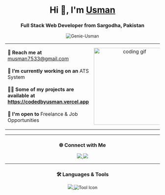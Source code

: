 <h1 align="center">
  Hi 👋, I'm <a href="https://www.codedbyusman.vercel.app" target="_blank">Usman</a>
</h1>

<h3 align="center">Full Stack Web Developer from Sargodha, Pakistan</h3>

<p align="center">
  <img src="https://komarev.com/ghpvc/?username=Genie-Usman&label=Profile%20views&color=00FF7F&style=flat" alt="Genie-Usman" />
</p>

<table align="center">
  <tr>
    <td width="70%">
      <p>
        <strong>📧 Reach me at</strong>
        <a href="mailto:musman7533@gmail.com">musman7533@gmail.com</a><br><br>
        <strong>🌱 I’m currently working on an</strong>
        ATS System<br><br>
        <strong>👨‍💻 Some of my projects are available at </strong>
        <a href="https://codedbyusman.vercel.app" target="_blank"><strong>https://codedbyusman.vercel.app</strong></a><br><br>
        <strong>🤝 I'm open to</strong>
        Freelance & Job Opportunities
      </p>
    </td>
    <td align="center" width="30%">
      <img src="https://media.giphy.com/media/SWoSkN6DxTszqIKEqv/giphy.gif" width="250" alt="coding gif">
    </td>
  </tr>
</table>

---

<h3 align="center">🌐 Connect with Me</h3>

<p align="center">
  <a href="https://www.linkedin.com/in/genie-usman">
    <img src="https://skillicons.dev/icons?i=linkedin" />
  </a>
  <a href="https://www.instagram.com/_.usmanrajput">
    <img src="https://skillicons.dev/icons?i=instagram" />
  </a>
</p>

---

<h3 align="center">🛠️ Languages & Tools</h3>

<p align="center">
  <a href="https://skillicons.dev">
    <img src="https://skillicons.dev/icons?i=html,css,js,react,nextjs,nodejs,express,mongodb,firebase,tailwind,bootstrap,figma,git,github,vscode&perline=10" />
  </a>
  <img src="https://img.icons8.com/?size=100&id=gKfcEStXI1Hm&format=png&color=000000" alt="Tool Icon" />
</p>
